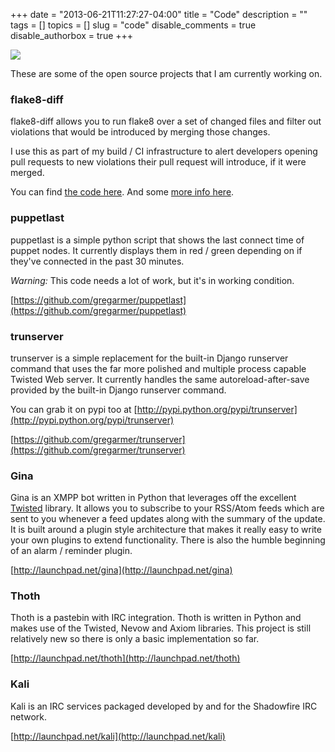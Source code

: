 +++
date        = "2013-06-21T11:27:27-04:00"
title       = "Code"
description = ""
tags        = []
topics      = []
slug        = "code"
disable_comments = true
disable_authorbox = true
+++

![](https://media.sigterm.sh/2015/source-code.jpg)

These are some of the open source projects that I am currently working on.

### flake8-diff

flake8-diff allows you to run flake8 over a set of changed files and filter out violations that would be introduced by merging those changes.

I use this as part of my build / CI infrastructure to alert developers opening pull requests to new violations their pull request will introduce, if it were merged.

You can find [the code here](https://github.com/dealertrack/flake8-diff).
And some [more info here](https://sigterm.sh/2015/01/06/announcing-flake8-diff/).

### puppetlast

puppetlast is a simple python script that shows the last connect time of puppet nodes. It currently displays them in red / green depending on if they've connected in the past 30 minutes.

*Warning:* This code needs a lot of work, but it's in working condition.

[https://github.com/gregarmer/puppetlast](https://github.com/gregarmer/puppetlast)

### trunserver

trunserver is a simple replacement for the built-in Django runserver command that uses the far more polished and multiple process capable Twisted Web server. It currently handles the same autoreload-after-save provided by the built-in Django runserver command.

You can grab it on pypi too at
[http://pypi.python.org/pypi/trunserver](http://pypi.python.org/pypi/trunserver)

[https://github.com/gregarmer/trunserver](https://github.com/gregarmer/trunserver)

### Gina

Gina is an XMPP bot written in Python that leverages off the excellent [Twisted](http://twistedmatrix.com/trac) library. It allows you to subscribe to your RSS/Atom feeds which are sent to you whenever a feed updates along with the summary of the update.  It is built around a plugin style architecture that makes it really easy to write your own plugins to extend functionality. There is also the humble beginning of an alarm / reminder plugin.

[http://launchpad.net/gina](http://launchpad.net/gina)

### Thoth

Thoth is a pastebin with IRC integration.   Thoth is written in Python and makes use of the Twisted, Nevow and Axiom libraries. This project is still relatively new so there is only a basic implementation so far.

[http://launchpad.net/thoth](http://launchpad.net/thoth)

### Kali

Kali is an IRC services packaged developed by and for the Shadowfire IRC network.

[http://launchpad.net/kali](http://launchpad.net/kali)
